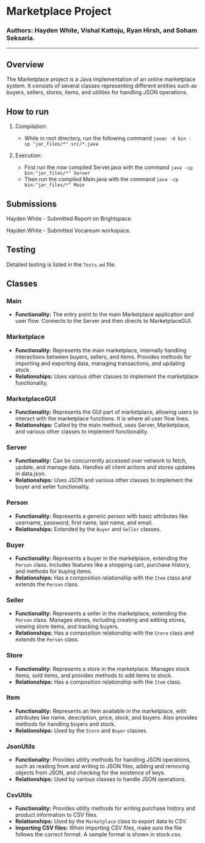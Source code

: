 # Marketplace Project 
### Authors: Hayden White, Vishal Kattoju, Ryan Hirsh, and Soham Seksaria.
---
## Overview

The Marketplace project is a Java implementation of an online marketplace system. It consists of several classes representing different entities such as buyers, sellers, stores, items, and utilities for handling JSON operations.

## How to run
1. Compilation:
   - While in root directory, run the following command `javac -d bin -cp "jar_files/*" src/*.java`

2. Execution:
   - First run the now compiled Server.java with the command `java -cp bin:"jar_files/*" Server`
   - Then run the compiled Main.java with the command `java -cp bin:"jar_files/*" Main`

## Submissions

Hayden White - Submitted Report on Brightspace.

Hayden White - Submitted Vocareum workspace.

## Testing
Detailed testing is listed in the `Tests.md` file.
 
## Classes

### Main
- **Functionality:** The entry point to the main Marketplace application and user flow. Connects to the Server and then directs to MarketplaceGUI.

### Marketplace

- **Functionality:** Represents the main marketplace, internally handling interactions between buyers, sellers, and items. Provides methods for importing and exporting data, managing transactions, and updating stock.
- **Relationships:** Uses various other classes to implement the marketplace functionality.

### MarketplaceGUI

- **Functionality:** Represents the GUI part of marketplace, allowing users to interact with the marketplace functions. It is where all user flow lives.
- **Relationships:** Called by the main method, uses Server, Marketplace, and various other classes to implement functionality.

### Server

- **Functionality:** Can be concurrently accessed over network to fetch, update, and manage data. Handles all client actions and stores updates in data.json. 
- **Relationships:** Uses JSON and various other classes to implement the buyer and seller functionality.
  
### Person

- **Functionality:** Represents a generic person with basic attributes like username, password, first name, last name, and email.
- **Relationships:** Extended by the `Buyer` and `Seller` classes.

### Buyer

- **Functionality:** Represents a buyer in the marketplace, extending the `Person` class. Includes features like a shopping cart, purchase history, and methods for buying items.
- **Relationships:** Has a composition relationship with the `Item` class and extends the `Person` class.

### Seller

- **Functionality:** Represents a seller in the marketplace, extending the `Person` class. Manages stores, including creating and editing stores, viewing store items, and tracking buyers.
- **Relationships:** Has a composition relationship with the `Store` class and extends the `Person` class.

### Store

- **Functionality:** Represents a store in the marketplace. Manages stock items, sold items, and provides methods to add items to stock.
- **Relationships:** Has a composition relationship with the `Item` class.

### Item

- **Functionality:** Represents an item available in the marketplace, with attributes like name, description, price, stock, and buyers. Also provides methods for handling buyers and stock.
- **Relationships:** Used by the `Store` and `Buyer` classes.

### JsonUtils

- **Functionality:** Provides utility methods for handling JSON operations, such as reading from and writing to JSON files, adding and removing objects from JSON, and checking for the existence of keys.
- **Relationships:** Used by various classes to handle JSON operations.

### CsvUtils

- **Functionality:** Provides utility methods for writing purchase history and product information to CSV files.
- **Relationships:** Used by the `Marketplace` class to export data to CSV.
- **Importing CSV files:** When importing CSV files, make sure the file follows the correct format. A sample format is shown in stock.csv.

